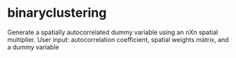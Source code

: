 # binaryclustering
Generate a spatially autocorrelated dummy variable using an nXn spatial multiplier. User input: autocorrelation coefficient, spatial weights matrix, and a dummy variable
